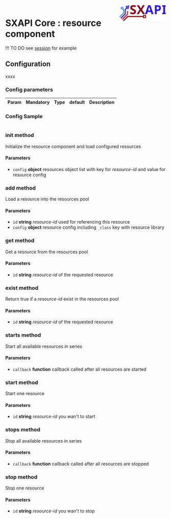 <img align="right" height="50" src="https://raw.githubusercontent.com/startxfr/sxapi-core/v0.0.66-docker/docs/assets/logo.svg?sanitize=true">

# SXAPI Core : resource component

!!! TO DO see [session](session.md) for example

## Configuration

xxxx

### Config parameters

| Param           | Mandatory | Type | default | Description
|-----------------|:---------:|:----:|---------|---------------


### Config Sample

```javascript

```





### init method

Initialize the resource component and load configured resources

#### **Parameters**

-   `config` **object** resources object list with key for *resource-id* and value for resource config

### add method

Load a resource into the resources pool

#### **Parameters**

-   `id` **string** *resource-id* used for referencing this resource
-   `config` **object** resource config including `_class` key with resource library

### get method

Get a resource from the resources pool

#### **Parameters**

-   `id` **string** *resource-id* of the requested resource

### exist method

Return true if a *resource-id* exist in the resources pool

#### **Parameters**

-   `id` **string** *resource-id* of the requested resource

### starts method

Start all available resources in series

#### **Parameters**

-   `callback` **function** callback called after all resources are started

### start method

Start one resource

#### **Parameters**

-   `id` **string** *resource-id* you wan't to start

### stops method

Stop all available resources in series

#### **Parameters**

-   `callback` **function** callback called after all resources are stopped

### stop method

Stop one resource

#### **Parameters**

-   `id` **string** *resource-id* you wan't to stop
